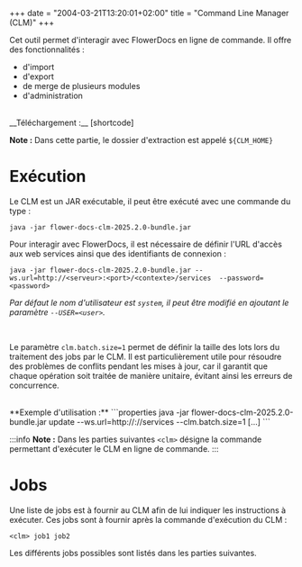 +++
date = "2004-03-21T13:20:01+02:00"
title = "Command Line Manager (CLM)"
+++

Cet outil permet d'interagir avec FlowerDocs en ligne de commande. Il offre des fonctionnalités :

* d'import
* d'export
* de merge de plusieurs modules
* d'administration

<br/>
__Téléchargement :__
[shortcode]

__Note :__ Dans cette partie, le dossier d'extraction est appelé ``${CLM_HOME}``


# Exécution



Le CLM est un JAR exécutable, il peut être exécuté avec une commande du type : 

```properties
java -jar flower-docs-clm-2025.2.0-bundle.jar
```

Pour interagir avec FlowerDocs, il est nécessaire de définir l'URL d'accès aux web services ainsi que des identifiants de connexion : 

```properties
java -jar flower-docs-clm-2025.2.0-bundle.jar --ws.url=http://<serveur>:<port>/<contexte>/services	--password=<password>
```

*Par défaut le nom d'utilisateur est `system`, il peut être modifié en ajoutant le paramètre `--USER=<user>`.*

<br/>

Le paramètre `clm.batch.size=1` permet de définir la taille des lots lors du traitement des jobs par le CLM. Il est particulièrement utile pour résoudre des problèmes de conflits pendant les mises à jour, car il garantit que chaque opération soit traitée de manière unitaire, évitant ainsi les erreurs de concurrence.

<br/>
**Exemple d'utilisation :**
```properties
java -jar flower-docs-clm-2025.2.0-bundle.jar update --ws.url=http://<serveur>:<port>/<contexte>/services --clm.batch.size=1 […]
```
 

:::info
__Note :__ Dans les parties suivantes ``<clm>`` désigne la commande permettant d'exécuter le CLM en ligne de commande.
:::

# Jobs

Une liste de jobs est à fournir au CLM afin de lui indiquer les instructions à exécuter. Ces jobs sont à fournir après la commande d'exécution du CLM :


```properties
<clm> job1 job2
```

Les différents jobs possibles sont listés dans les parties suivantes.
